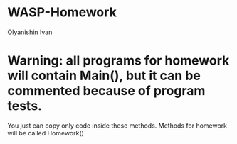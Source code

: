 ﻿# WASP-Homework
Olyanishin Ivan
 # Warning: all programs for homework will contain Main(), but it can be commented because of program tests.
 You just can copy only code inside these methods. Methods for homework will be called Homework()
